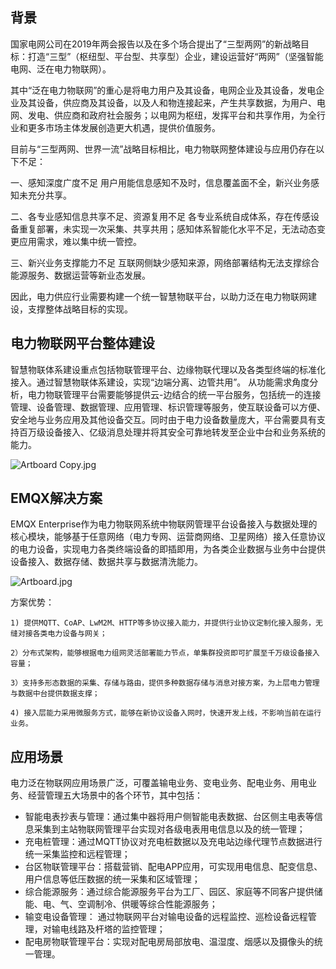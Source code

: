 ## 背景

 国家电网公司在2019年两会报告以及在多个场合提出了“三型两网”的新战略目标：打造“三型”（枢纽型、平台型、共享型）企业，建设运营好“两网”（坚强智能电网、泛在电力物联网）。

其中“泛在电力物联网”的重心是将电力用户及其设备，电网企业及其设备，发电企业及其设备，供应商及其设备，以及人和物连接起来，产生共享数据，为用户、电网、发电、供应商和政府社会服务；以电网为枢纽，发挥平台和共享作用，为全行业和更多市场主体发展创造更大机遇，提供价值服务。

目前与“三型两网、世界一流”战略目标相比，电力物联网整体建设与应用仍存在以下不足：

  一、感知深度广度不足
用户用能信息感知不及时，信息覆盖面不全，新兴业务感知未充分共享。

  二、各专业感知信息共享不足、资源复用不足
各专业系统自成体系，存在传感设备重复部署，未实现一次采集、共享共用；感知体系智能化水平不足，无法动态变更应用需求，难以集中统一管控。

  三、新兴业务支撑能力不足
 互联网侧缺少感知来源，网络部署结构无法支撑综合能源服务、数据运营等新业态发展。

  因此，电力供应行业需要构建一个统一智慧物联平台，以助力泛在电力物联网建设，支撑整体战略目标的实现。

## 电力物联网平台整体建设

  智慧物联体系建设重点包括物联管理平台、边缘物联代理以及各类型终端的标准化接入。通过智慧物联体系建设，实现“边端分离、边管共用”。 从功能需求角度分析，电力物联管理平台需要能够提供云-边结合的统一平台服务，包括统一的连接管理、设备管理、数据管理、应用管理、标识管理等服务，使互联设备可以方便、安全地与业务应用及其他设备交互。同时由于电力设备数量庞大，平台需要具有支持百万级设备接入、亿级消息处理并将其安全可靠地转发至企业中台和业务系统的能力。

![Artboard Copy.jpg](https://static.emqx.net/images/4ff463d1d0e3fe92afb195be5cd8b743.jpg)

## EMQX解决方案

   EMQX Enterprise作为电力物联网系统中物联网管理平台设备接入与数据处理的核心模块，能够基于任意网络（电力专网、运营商网络、卫星网络）接入任意协议的电力设备，实现电力各类终端设备的即插即用，为各类企业数据与业务中台提供设备接入、数据存储、数据共享与数据清洗能力。

![Artboard.jpg](https://static.emqx.net/images/fa8ebec89317a46e552c95acfdb043ed.jpg)

   方案优势：

```
1) 提供MQTT、CoAP、LwM2M、HTTP等多协议接入能力，并提供行业协议定制化接入服务，无缝对接各类电力设备与网关；

2）分布式架构，能够根据电力组网灵活部署能力节点，单集群投资即可扩展至千万级设备接入容量；

3）支持多形态数据的采集、存储与路由，提供多种数据存储与消息对接方案，为上层电力管理与数据中台提供数据支撑；

4) 接入层能力采用微服务方式，能够在新协议设备入网时，快速开发上线，不影响当前在运行业务。
```

## 应用场景

   电力泛在物联网应用场景广泛，可覆盖输电业务、变电业务、配电业务、用电业务、经营管理五大场景中的各个环节，其中包括：

- 智能电表抄表与管理：通过集中器将用户侧智能电表数据、台区侧主电表等信息采集到主站物联网管理平台实现对各级电表用电信息以及的统一管理；
- 充电桩管理：通过MQTT协议对充电桩数据以及充电站边缘代理节点数据进行统一采集监控和远程管理；
- 台区物联管理平台：搭载营销、配电APP应用，可实现用电信息、配变信息、用户信息等低压数据的统一采集和区域管理；
- 综合能源服务：通过综合能源服务平台为工厂、园区、家庭等不同客户提供储能、电、气、空调制冷、供暖等综合性能源服务；
- 输变电设备管理： 通过物联网平台对输电设备的远程监控、巡检设备远程管理，对输电线路及杆塔的监控管理；
- 配电房物联管理平台：实现对配电房局部放电、温湿度、烟感以及摄像头的统一管理。

